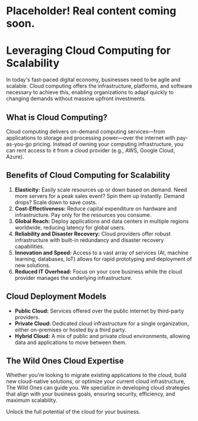 # Placeholder! Real content coming soon.

# Leveraging Cloud Computing for Scalability

In today's fast-paced digital economy, businesses need to be agile and scalable. Cloud computing offers the infrastructure, platforms, and software necessary to achieve this, enabling organizations to adapt quickly to changing demands without massive upfront investments.

## What is Cloud Computing?

Cloud computing delivers on-demand computing services—from applications to storage and processing power—over the internet with pay-as-you-go pricing. Instead of owning your computing infrastructure, you can rent access to it from a cloud provider (e.g., AWS, Google Cloud, Azure).

## Benefits of Cloud Computing for Scalability

1.  **Elasticity:** Easily scale resources up or down based on demand. Need more servers for a peak sales event? Spin them up instantly. Demand drops? Scale down to save costs.
2.  **Cost-Effectiveness:** Reduce capital expenditure on hardware and infrastructure. Pay only for the resources you consume.
3.  **Global Reach:** Deploy applications and data centers in multiple regions worldwide, reducing latency for global users.
4.  **Reliability and Disaster Recovery:** Cloud providers offer robust infrastructure with built-in redundancy and disaster recovery capabilities.
5.  **Innovation and Speed:** Access to a vast array of services (AI, machine learning, databases, IoT) allows for rapid prototyping and deployment of new solutions.
6.  **Reduced IT Overhead:** Focus on your core business while the cloud provider manages the underlying infrastructure.

## Cloud Deployment Models

* **Public Cloud:** Services offered over the public internet by third-party providers.
* **Private Cloud:** Dedicated cloud infrastructure for a single organization, either on-premises or hosted by a third party.
* **Hybrid Cloud:** A mix of public and private cloud environments, allowing data and applications to move between them.

## The Wild Ones Cloud Expertise

Whether you're looking to migrate existing applications to the cloud, build new cloud-native solutions, or optimize your current cloud infrastructure, The Wild Ones can guide you. We specialize in developing cloud strategies that align with your business goals, ensuring security, efficiency, and maximum scalability.

Unlock the full potential of the cloud for your business.
